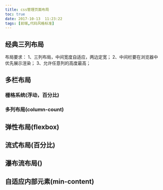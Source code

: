 ```yaml
---
title: css管理页面布局
toc: true
date: 2017-10-13  11:23:22
tags: [前端,代码风格标准]
---
```


## 经典三列布局
布局要求：
1、三列布局，中间宽度自适应，两边定宽； 
2、中间栏要在浏览器中优先展示渲染； 
3、允许任意列的高度最高；

## 多栏布局

### 栅格系统(浮动，百分比)

### 多列布局(column-count)

## 弹性布局(flexbox)

## 流式布局(百分比)

## 瀑布流布局()

## 自适应内部元素(min-content)


